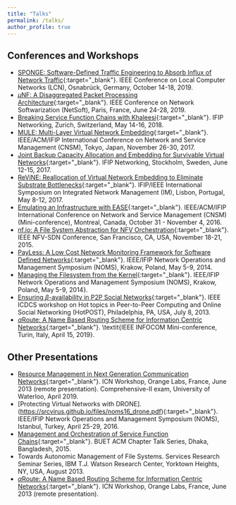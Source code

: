 ```yaml
---
title: "Talks"
permalink: /talks/
author_profile: true
---
```

## Conferences and Workshops
- [SPONGE: Software-Defined Traffic Engineering to Absorb Influx of Network Traffic](https://srcvirus.github.io/files/lcn19_sponge_slides.pdf){:target="_blank"}. IEEE Conference on Local Computer Networks (LCN), Osnabrück, Germany, October 14-18, 2019.
- [$\mu$NF: A Disaggregated Packet Processing Architecture](https://srcvirus.github.io/files/netsoft19_unf_slides.pdf){:target="_blank"}. IEEE Conference on Network Softwarization (NetSoft), Paris, France, June 24-28, 2019.
- [Breaking Service Function Chains with Khaleesi](https://srcvirus.github.io/files/networking18_khaleesi_slides.pdf){:target="_blank"}. IFIP Networking, Zurich, Switzerland, May 14-16, 2018.
- [MULE: Multi-Layer Virtual Network Embedding](https://srcvirus.github.io/files/cnsm17_mule_slides.pdf){:target="_blank"}. IEEE/ACM/IFIP International Conference on Network and Service Management (CNSM), Tokyo, Japan, November 26-30, 2017.
- [Joint Backup Capacity Allocation and Embedding for Survivable Virtual Networks](https://srcvirus.github.io/files/networking17_vnbackup_slides.pdf){:target="_blank"}. IFIP Networking, Stockholm, Sweden, June 12-15, 2017.
- [ReViNE: Reallocation of Virtual Network Embedding to Eliminate Substrate Bottlenecks](https://srcvirus.github.io/files/im17_revine_slides.pdf){:target="_blank"}. IFIP/IEEE International Symposium on Integrated Network Management (IM), Lisbon, Portugal, May 8-12, 2017.
- [Emulating an Infrastructure with EASE](https://srcvirus.github.io/files/cnsm16_ease_slides.pdf){:target="_blank"}. IEEE/ACM/IFIP International Conference on Network and Service Management (CNSM) (Mini-conference), Montreal, Canada, October 31 - November 4, 2016.
- [nf.io: A File System Abstraction for NFV Orchestration](https://srcvirus.github.io/files/sdnnfv15_nfio_slides.pdf){:target="_blank"}. IEEE NFV-SDN Conference, San Francisco, CA, USA, November 18-21, 2015.
- [PayLess: A Low Cost Network Monitoring Framework for Software Defined Networks](https://srcvirus.github.io/files/noms14_payless_slides.pdf){:target="_blank"}. IEEE/IFIP Network Operations and Management Symposium (NOMS), Krakow, Poland, May 5-9, 2014.
- [Managing the Filesystem from the Kernel](https://srcvirus.github.io/files/noms14_autofs_slides.pdf){:target="_blank"}. IEEE/IFIP Network Operations and Management Symposium (NOMS), Krakow, Poland, May 5-9, 2014}.
- [Ensuring $\beta$-availability in P2P Social Networks](https://srcvirus.github.io/files/hotpost13_bav_slides.pdf){:target="_blank"}. IEEE ICDCS workshop on Hot topics in Peer-to-Peer Computing and Online Social Networking (HotPOST), Philadelphia, PA, USA, July 8, 2013.
- [$\alpha$Route: A Name Based Routing Scheme for Information Centric Networks](https://srcvirus.github.io/files/infocom13_aroute_slides.pdf){:target="_blank"}. \textit{IEEE INFOCOM Mini-conference, Turin, Italy, April 15, 2019}. 

## Other Presentations
- [Resource Management in Next Generation Communication Networks](https://srcvirus.github.io/files/comprehensive-II.pdf){:target="_blank"}. ICN Workshop, Orange Labs, France, June 2013 (remote presentation). Comprehensive-II exam, University of Waterloo, April 2019.
- [Protecting Virtual Networks with DRONE].(https://srcvirus.github.io/files/noms16_drone.pdf){:target="_blank"}. IEEE/IFIP Network Operations and Management Symposium (NOMS), Istanbul, Turkey, April 25-29, 2016.
- [Management and Orchestration of Service Function Chains](https://srcvirus.github.io/files/nfv-orchestration.pdf){:target="_blank"}. BUET ACM Chapter Talk Series, Dhaka, Bangladesh, 2015.
- Towards Autonomic Management of File Systems. Services Research Seminar Series, IBM T.J. Watson Research Center, Yorktown Heights, NY, USA, August 2013.
- [$\alpha$Route: A Name Based Routing Scheme for Information Centric Networks](https://srcvirus.github.io/files/infocom13_aroute_slides.pdf){:target="_blank"}. ICN Workshop, Orange Labs, France, June 2013 (remote presentation).
